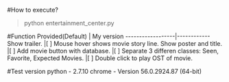 #How to execute?
> python entertainment_center.py

#Function
Provided(Default) | My version
------------------|------------
Show trailer. |[ ] Mouse hover shows movie story line.
Show poster and title. |[ ] Add movie button with database.
|[ ] Separate 3 differen classes: Seen, Favorite, Expected Movies.
|[ ] Double click to play OST of movie.

#Test version
python - 2.7.10
chrome - Version 56.0.2924.87 (64-bit)